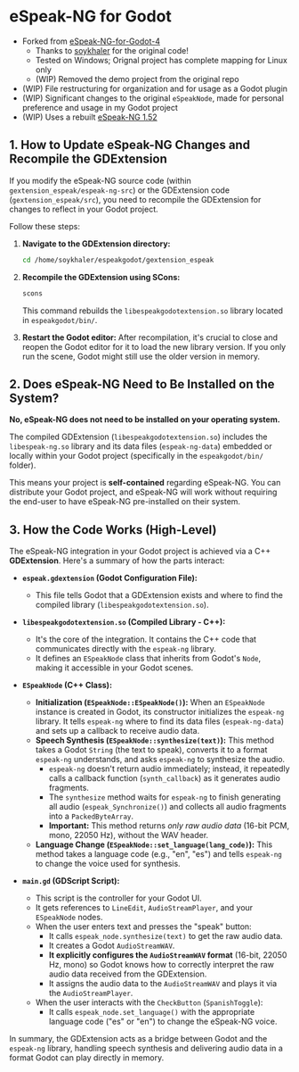 # eSpeak-NG for Godot

- Forked from [eSpeak-NG-for-Godot-4](https://github.com/soykhaler/eSpeak-NG-for-Godot-4)
	- Thanks to [soykhaler](https://github.com/soykhaler) for the original code!
	- Tested on Windows; Orignal project has complete mapping for Linux only
	- (WIP) Removed the demo project from the original repo
- (WIP) File restructuring for organization and for usage as a Godot plugin
- (WIP) Significant changes to the original `eSpeakNode`, made for personal preference and usage in my Godot project
- (WIP) Uses a rebuilt [eSpeak-NG 1.52](https://github.com/espeak-ng/espeak-ng/releases/tag/1.52.0)

## 1. How to Update eSpeak-NG Changes and Recompile the GDExtension

If you modify the eSpeak-NG source code (within `gextension_espeak/espeak-ng-src`) or the GDExtension code (`gextension_espeak/src`), you need to recompile the GDExtension for changes to reflect in your Godot project.

Follow these steps:

1.  **Navigate to the GDExtension directory:**
    ```bash
    cd /home/soykhaler/espeakgodot/gextension_espeak
    ```

2.  **Recompile the GDExtension using SCons:**
    ```bash
    scons
    ```
    This command rebuilds the `libespeakgodotextension.so` library located in `espeakgodot/bin/`.

3.  **Restart the Godot editor:** After recompilation, it's crucial to close and reopen the Godot editor for it to load the new library version. If you only run the scene, Godot might still use the older version in memory.

## 2. Does eSpeak-NG Need to Be Installed on the System?

**No, eSpeak-NG does not need to be installed on your operating system.**

The compiled GDExtension (`libespeakgodotextension.so`) includes the `libespeak-ng.so` library and its data files (`espeak-ng-data`) embedded or locally within your Godot project (specifically in the `espeakgodot/bin/` folder).

This means your project is **self-contained** regarding eSpeak-NG. You can distribute your Godot project, and eSpeak-NG will work without requiring the end-user to have eSpeak-NG pre-installed on their system.

## 3. How the Code Works (High-Level)

The eSpeak-NG integration in your Godot project is achieved via a C++ **GDExtension**. Here's a summary of how the parts interact:

*   **`espeak.gdextension` (Godot Configuration File):**
    *   This file tells Godot that a GDExtension exists and where to find the compiled library (`libespeakgodotextension.so`).

*   **`libespeakgodotextension.so` (Compiled Library - C++):**
    *   It's the core of the integration. It contains the C++ code that communicates directly with the `espeak-ng` library.
    *   It defines an `ESpeakNode` class that inherits from Godot's `Node`, making it accessible in your Godot scenes.

*   **`ESpeakNode` (C++ Class):**
    *   **Initialization (`ESpeakNode::ESpeakNode()`):** When an `ESpeakNode` instance is created in Godot, its constructor initializes the `espeak-ng` library. It tells `espeak-ng` where to find its data files (`espeak-ng-data`) and sets up a callback to receive audio data.
    *   **Speech Synthesis (`ESpeakNode::synthesize(text)`):** This method takes a Godot `String` (the text to speak), converts it to a format `espeak-ng` understands, and asks `espeak-ng` to synthesize the audio.
        *   `espeak-ng` doesn't return audio immediately; instead, it repeatedly calls a callback function (`synth_callback`) as it generates audio fragments.
        *   The `synthesize` method waits for `espeak-ng` to finish generating all audio (`espeak_Synchronize()`) and collects all audio fragments into a `PackedByteArray`.
        *   **Important:** This method returns *only raw audio data* (16-bit PCM, mono, 22050 Hz), without the WAV header.
    *   **Language Change (`ESpeakNode::set_language(lang_code)`):** This method takes a language code (e.g., "en", "es") and tells `espeak-ng` to change the voice used for synthesis.

*   **`main.gd` (GDScript Script):**
    *   This script is the controller for your Godot UI.
    *   It gets references to `LineEdit`, `AudioStreamPlayer`, and your `ESpeakNode` nodes.
    *   When the user enters text and presses the "speak" button:
        *   It calls `espeak_node.synthesize(text)` to get the raw audio data.
        *   It creates a Godot `AudioStreamWAV`.
        *   **It explicitly configures the `AudioStreamWAV` format** (16-bit, 22050 Hz, mono) so Godot knows how to correctly interpret the raw audio data received from the GDExtension.
        *   It assigns the audio data to the `AudioStreamWAV` and plays it via the `AudioStreamPlayer`.
    *   When the user interacts with the `CheckButton` (`SpanishToggle`):
        *   It calls `espeak_node.set_language()` with the appropriate language code ("es" or "en") to change the eSpeak-NG voice.

In summary, the GDExtension acts as a bridge between Godot and the `espeak-ng` library, handling speech synthesis and delivering audio data in a format Godot can play directly in memory.